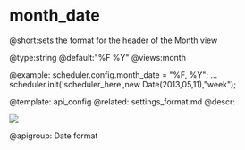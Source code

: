 month_date
=============
@short:sets the format for the header of the Month view 
	

@type:string
@default:"%F %Y"
@views:month

@example:
scheduler.config.month_date = "%F, %Y";
...
scheduler.init('scheduler_here',new Date(2013,05,11),"week");


@template:	api_config
@related:
	settings_format.md
@descr:

<img src="api/monthView_properties.png"/>

@apigroup: Date format
